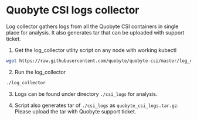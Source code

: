 # Quobyte CSI logs collector

Log collector gathers logs from all the Quobyte CSI containers in single place for analysis.
 It also generates tar that can be uploaded with support ticket.  

1. Get the log_collector utlity script on any node with working kubectl

```bash
wget https://raw.githubusercontent.com/quobyte/quobyte-csi/master/log_collector && chmod +x log_collector
```

2. Run the log_collector

```bash
./log_collector
```

3. Logs can be found under directory `./csi_logs` for analysis.

4. Script also generates tar of `./csi_logs` as `quobyte_csi_logs.tar.gz`.
 Please upload the tar with Quobyte support ticket.

